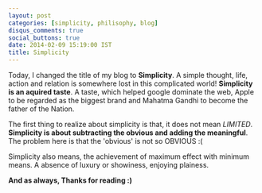 ```yaml
---
layout: post
categories: [simplicity, philisophy, blog]
disqus_comments: true
social_buttons: true
date: 2014-02-09 15:19:00 IST
title: Simplicity
---
```


Today, I changed the title of my blog to **Simplicity**. A simple thought, life, action and relation is somewhere lost in this complicated world! **Simplicity is an aquired taste**. A taste, which helped google dominate the web, Apple to be regarded as the biggest brand and Mahatma Gandhi to become the father of the Nation.

The first thing to realize about simplicity is that, it does not mean *LIMITED*. **Simplicity is about subtracting the obvious and adding the meaningful**. The problem here is that the 'obvious' is not so OBVIOUS :(

Simplicity also means, the achievement of maximum effect with minimum means. A absence of luxury or showiness, enjoying plainess.

**And as always, Thanks for reading :)**
